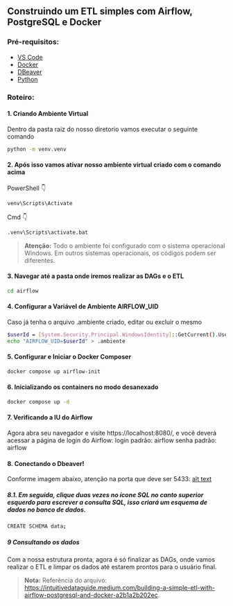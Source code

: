 ## Construindo um ETL simples com Airflow, PostgreSQL e Docker

### Pré-requisitos:

- [VS Code](https://code.visualstudio.com/download)
- [Docker](https://www.docker.com/products/docker-desktop/)
- [DBeaver ](https://dbeaver.io/download/)
- [Python](https://www.python.org/downloads/)


### Roteiro:

#### 1. Criando Ambiente Virtual
Dentro da pasta raiz do nosso diretorio vamos executar o seguinte comando
```bash  copy
python -m venv.venv
```

#### 2. Após isso vamos ativar nosso ambiente virtual criado com o comando acima
PowerShell 👇
```bash  copy
venv\Scripts\Activate
```
Cmd 👇
```bash  copy
.venv\Scripts\activate.bat
```

> **Atenção:** Todo o ambiente foi configurado com o sistema operacional Windows. Em outros sistemas operacionais, os códigos podem ser diferentes.

#### 3. Navegar até a pasta onde iremos realizar as DAGs e o ETL
```bash copy
cd airflow
```

#### 4.	Configurar a Variável de Ambiente AIRFLOW_UID
Caso já tenha o arquivo .ambiente criado, editar ou excluir o mesmo
```bash  copy
$userId = [System.Security.Principal.WindowsIdentity]::GetCurrent().User.Value
echo "AIRFLOW_UID=$userId" > .ambiente
```

#### 5. Configurar e Iniciar o Docker Composer
```bash  copy
docker compose up airflow-init
```

#### 6. Inicializando os containers no modo desanexado
```bash copy
docker compose up -d
```

#### 7. Verificando a IU do Airflow
Agora abra seu navegador e visite https://localhost:8080/, e você deverá acessar a página de login do Airflow:
login padrão: airflow
senha padrão: airflow

#### 8. Conectando o Dbeaver!
Conforme imagem abaixo, atenção na porta que deve ser 5433:
[alt text](image.png)

##### 8.1. Em seguida, clique duas vezes no ícone SQL no canto superior esquerdo para escrever a consulta SQL, isso criará um esquema de dados no banco de dados.
```bash copy
CREATE SCHEMA data;
```

##### 9 Consultando os dados
Com a nossa estrutura pronta, agora é só finalizar as DAGs, onde vamos realizar o ETL e limpar os dados até estarem prontos para o usuário final.

> <b>Nota:</b> Referência do arquivo: https://intuitivedataguide.medium.com/building-a-simple-etl-with-airflow-postgresql-and-docker-a2b1a2b202ec. 